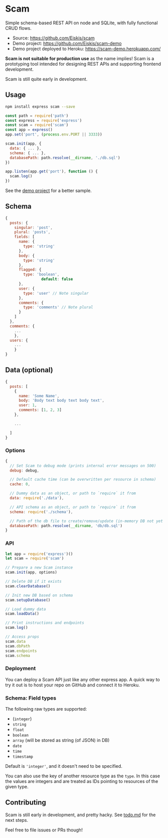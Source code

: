 
# Scam

Simple schema-based REST API on node and SQLite, with fully functional CRUD flows.

- Source: https://github.com/Eiskis/scam
- Demo project: https://github.com/Eiskis/scam-demo
- Demo project deployed to Heroku: https://scam-demo.herokuapp.com/

**Scam is not suitable for production use** as the name implies! Scam is a prototyping tool intended for designing REST APIs and supporting frontend development.

Scam is still quite early in development.

## Usage

```sh
npm install express scam --save
```

```js
const path = require('path')
const express = require('express')
const scam = require('scam')
const app = express()
app.set('port', (process.env.PORT || 3333))

scam.init(app, {
  data: { ... },
  schema: { ... },
  databasePath: path.resolve(__dirname, './db.sql')
})

app.listen(app.get('port'), function () {
  scam.log()
})
```

See the [demo project](https://github.com/Eiskis/scam-demo/blob/master/index.js) for a better sample.

## Schema

```js
{
  posts: {
    singular: 'post',
    plural: 'posts',
    fields: [
      name: {
        type: 'string'
      },
      body: {
        type: 'string'
      },
      flagged: {
        type: 'boolean',
				default: false
      },
      user: {
        type: 'user' // Note singular
      },
      comments: {
        type: 'comments' // Note plural
      }
    ]
  },
  comments: {
    ...
	},
  users: {
    ...
	}
}
```

## Data (optional)

```js
{
  posts: [
    {
      name: 'Some Name',
      body: 'Body text body text body text',
      user: 1,
      comments: [1, 2, 3]
    },

    ...

  ]
}
```

### Options

```js
{
  // Set Scam to debug mode (prints internal error messages on 500)
  debug: debug,

  // Default cache time (can be overwritten per resource in schema)
  cache: 0,

  // Dummy data as an object, or path to `require` it from
  data: require('./data'),

  // API schema as an object, or path to `require` it from
  schema: require('./schema'),

  // Path of the db file to create/remove/update (in-memory DB not yet supported)
  databasePath: path.resolve(__dirname, 'db/db.sql')
}
```

### API

```js
let app = require('express')()
let scam = require('scam')

// Prepare a new Scam instance
scam.init(app, options)

// Delete DB if it exists
scam.clearDatabase()

// Init new DB based on schema
scam.setupDatabase()

// Load dummy data
scam.loadData()

// Print instructions and endpoints
scam.log()

// Access props
scam.data
scam.dbPath
scam.endpoints
scam.schema
```

### Deployment

You can deploy a Scam API just like any other express app. A quick way to try it out is to host your repo on GitHub and connect it to Heroku.

### Schema: Field types

The following raw types are supported:

- (`integer`)
- `string`
- `float`
- `boolean`
- `array` (will be stored as string (of JSON) in DB)
- `date`
- `time`
- `timestamp`

Default is `'integer'`, and it doesn't need to be specified.

You can also use the key of another resource type as the `type`. In this case the values are integers and are treated as IDs pointing to resources of the given type.

## Contributing

Scam is still early in development, and pretty hacky. See [todo.md](./TODO.md) for the next steps.

Feel free to file issues or PRs though!
